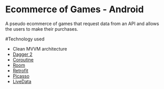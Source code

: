 # Ecommerce of Games - Android
A pseudo ecommerce of games that request data from an API and allows the users to make their purchases.

#Technology used
* Clean MVVM architecture
* [Dagger 2](https://google.github.io/dagger/)
* [Coroutine](https://developer.android.com/kotlin/coroutines)
* [Room](https://developer.android.com/training/data-storage/room)
* [Retrofit](https://square.github.io/retrofit/)
* [Picasso](http://square.github.io/picasso/)
* [LiveData](https://developer.android.com/topic/libraries/architecture/livedata)